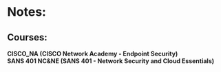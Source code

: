 # Notes:
##  Courses:
**CISCO_NA (CISCO Network Academy - Endpoint Security)**\
**SANS 401 NC&NE (SANS 401 - Network Security and Cloud Essentials)**
